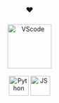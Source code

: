 <h3 align="center">❤</h3>

<h3 align="center"></h3>
<div align="center">
<a href="https://code.visualstudio.com/" target="_blank">
    <img src="https://cdn.discordapp.com/attachments/807077862880444456/884032015106732052/1024px-Visual_Studio_Code_1.png" alt="VScode" width="100" height="100"/>
</a>   
</div>
&nbsp
<div align="center">
    <img src="https://cdn.discordapp.com/attachments/807077862880444456/946760752046440488/768px-Python-logo-notext.png" alt="Python" width="45">
<!--     <img src="https://cdn.discordapp.com/attachments/807077862880444456/946765385108185158/java_icon_130901.png" alt="Java" width="45"> -->
    <img src="https://cdn.discordapp.com/attachments/807077862880444456/946762797314867220/img.png" alt="JS" width="45">

</div>
